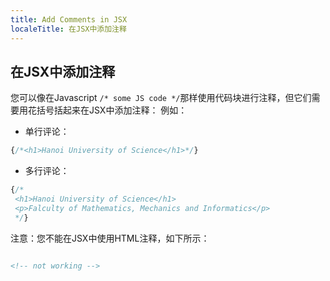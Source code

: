 ```yaml
---
title: Add Comments in JSX
localeTitle: 在JSX中添加注释
---
```

## 在JSX中添加注释

您可以像在Javascript `/* some JS code */`那样使用代码块进行注释，但它们需要用花括号括起来在JSX中添加注释： 例如：

*   单行评论：

```jsx
{/*<h1>Hanoi University of Science</h1>*/} 
```

*   多行评论：

```jsx
{/* 
 <h1>Hanoi University of Science</h1> 
 <p>Falculty of Mathematics, Mechanics and Informatics</p> 
 */} 
```

注意：您不能在JSX中使用HTML注释，如下所示：

```html

<!-- not working --> 

```
